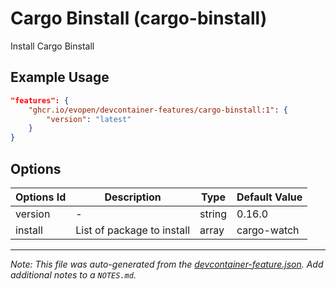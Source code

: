 
# Cargo Binstall (cargo-binstall)

Install Cargo Binstall

## Example Usage

```json
"features": {
    "ghcr.io/evopen/devcontainer-features/cargo-binstall:1": {
        "version": "latest"
    }
}
```

## Options

| Options Id | Description | Type | Default Value |
|-----|-----|-----|-----|
| version | - | string | 0.16.0 |
| install | List of package to install | array | cargo-watch |



---

_Note: This file was auto-generated from the [devcontainer-feature.json](https://github.com/evopen/devcontainer-features/blob/main/src/cargo-binstall/devcontainer-feature.json).  Add additional notes to a `NOTES.md`._
